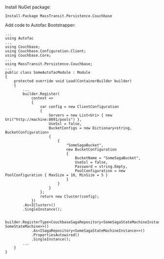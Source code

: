 Install NuGet package:
	
	Install-Package MassTransit.Persistence.Couchbase

Add code to Autofac Bootstrapper:

	...
	using Autofac
	...
    using Couchbase;
    using Couchbase.Configuration.Client;
    using Couchbase.Core;
	...
    using MassTransit.Persistence.Couchbase;
	...
    public class SomeAutofacModule : Module
    {
        protected override void Load(ContainerBuilder builder)
        {
			...
	        builder.Register(
	            context =>
	            {
	                var config = new ClientConfiguration
	                {
	                    Servers = new List<Uri> { new Uri("http://machine:8091/pools") },
	                    UseSsl = false,
	                    BucketConfigs = new Dictionary<string, BucketConfiguration>
	                    {
	                        {
	                            "SomeSagaBucket",
	                            new BucketConfiguration
	                            {
	                                BucketName = "SomeSagaBucket",
	                                UseSsl = false,
	                                Password = string.Empty,
	                                PoolConfiguration = new PoolConfiguration { MaxSize = 10, MinSize = 5 }
	                            }
	                        }
	                    }
	                };
	                return new Cluster(config);
	            })
	        .As<ICluster>()
	        .SingleInstance();
	
	        builder.RegisterType<CouchbaseSagaRepository<SomeSagaStateMachineInstance, SomeStateMachine>>()
	            .As<ISagaRepository<SomeSagaStateMachineInstance>>()
	            .PropertiesAutowired()
	            .SingleInstance();
			...
	    }
	}
